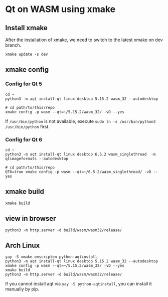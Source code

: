 # Qt on WASM using xmake

## Install xmake
After the installation of xmake, we need to switch to the latest xmake on dev branch.
```
xmake update -s dev
```

## xmake config
### Config for Qt 5
```
cd ~
python3 -m aqt install-qt linux desktop 5.15.2 wasm_32 --autodesktop

# cd path/to/this/repo
xmake config -p wasm --qt=~/5.15.2/wasm_32/ -vD --yes
```

If `/usr/bin/python` is not available, execute `sudo ln -s /usr/bin/python3 /usr/bin/python` first.

### Config for Qt 6
```
cd ~
python3 -m aqt install-qt linux desktop 6.5.2 wasm_singlethread  -m qtimageformats --autodesktop

# cd path/to/this/repo
QT6=true xmake config -p wasm --qt=~/6.5.2/wasm_singlethread/ -vD --yes
```

## xmake build
```
xmake build
```
## view in browser
```
python3 -m http.server -d build/wasm/wasm32/release/
```

## Arch Linux
```
yay -S xmake emscripten python-aqtinstall
python3 -m aqt install-qt linux desktop 5.15.2 wasm_32 --autodesktop
xmake config -p wasm --qt=~/5.15.2/wasm_32/ -vD --yes
xmake build
python3 -m http.server -d build/wasm/wasm32/release/
```
If you cannot install aqt via `yay -S python-aqtinstall`, you can install it manually by pip.
